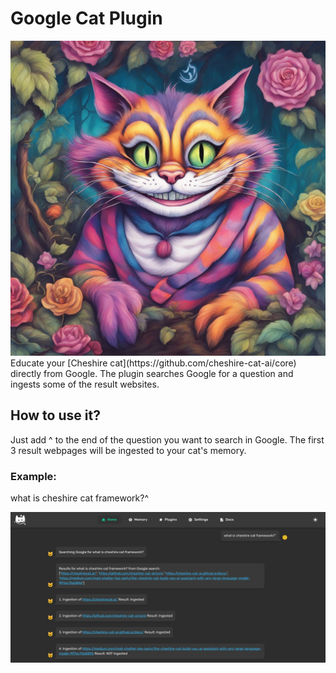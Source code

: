# Google Cat Plugin
<img src="https://raw.githubusercontent.com/pazoff/Google-Cat-Plugin/main/google-cat-logo.jpg">
Educate your [Cheshire cat](https://github.com/cheshire-cat-ai/core) directly from Google. The plugin searches Google for a question and ingests some of the result websites.

## How to use it?
Just add ^ to the end of the question you want to search in Google. The first 3 result webpages will be ingested to your cat's memory.
### Example:
what is cheshire cat framework?^

<img src="https://github.com/pazoff/Google-Cat-Plugin/blob/0a188f1e3a590aa79ddc983e458cd6889a852cbc/google-cat-demo.png">

